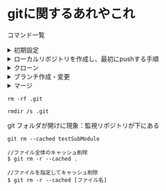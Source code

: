 # gitに関するあれやこれ


コマンド一覧

<details><summary>初期設定</summary>

```
git config --global user.name "XXXX"
git config --global user.email "XXXX@hogehoge.com"
```
</details>


<details><summary>ローカルリポジトリを作成し、最初にpushする手順</summary>

```
$ git init
$ git add .
$ git commit -m "Initial commit"
$ git remote add origin https://github.com/XXXX/XXXXXX.git
$ git push -u origin main
```
</details>

<details><summary>クローン</summary>
```
git clone https://github.com/XXXX/XXXXXX.git
```
</details>

<details><summary>ブランチ作成・変更</summary>

```
#ブランチの確認
git branch
#ブランチの作成
git branch branch_name
#ブランチの変更
git checkout branch_name
```
</details>

<details><summary>マージ</summary>

現在のブランチが更新される。

```

```
</details>


```
rm -rf .git
```

```
rmdir /s .git
```

git フォルダが開けに現象：監視リポジトリが下にある

```
git rm --cached testSubModule
```

```
//ファイル全体のキャッシュ削除
$ git rm -r --cached .

//ファイルを指定してキャッシュ削除
$ git rm -r --cached [ファイル名]
```
